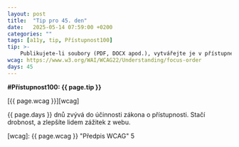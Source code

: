 ```yaml
---
layout: post
title:  "Tip pro 45. den"
date:   2025-05-14 07:59:00 +0200
categories: ""
tags: [a11y, tip, Přístupnost100]
tip: >- 
    Publikujete-li soubory (PDF, DOCX apod.), vytvářejte je v přístupné formě – používejte strukturované nadpisy, textové ekvivalenty pro obrázky a správné pořadí čtení.
wcag: https://www.w3.org/WAI/WCAG22/Understanding/focus-order
days: 45
---
```

**#Přístupnost100: {{ page.tip }}**

[{{ page.wcag }}][wcag]

{{ page.days }} dnů zvývá do účinnosti zákona o přístupnosti. Stačí drobnost, a zlepšíte lidem zážitek z webu.

[wcag]: {{ page.wcag }} "Předpis WCAG"
5